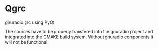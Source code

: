 # Qgrc
gnuradio grc using PyQt

The sources have to be properly transfered into the gnuradio project and integrated into the CMAKE build system. Without gnuradio components 
it will not be functional.
